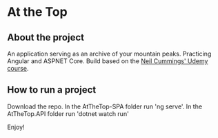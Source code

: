 # At the Top

## About the project

An application serving as an archive of your mountain peaks. Practicing Angular and ASPNET Core. Build based on the [Neil Cummings' Udemy course](https://www.udemy.com/build-an-app-with-aspnet-core-and-angular-from-scratch/).

## How to run a project
Download the repo. 
In the AtTheTop-SPA folder run 'ng serve'.
In the AtTheTop.API folder run 'dotnet watch run'

Enjoy!